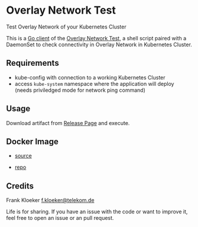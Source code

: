 # Overlay Network Test

Test Overlay Network of your Kubernetes Cluster

This is a [Go client](https://github.com/kubernetes/client-go) of the [Overlay Network Test](https://github.com/mcsps/use-cases/blob/master/README.md#k8s-overlay-network-test), a shell script paired with a DaemonSet to check connectivity in Overlay Network in Kubernetes Cluster.

## Requirements

* kube-config with connection to a working Kubernetes Cluster
* access `kube-system` namespace where the application will deploy (needs priviledged mode for network ping command)

## Usage

Download artifact from [Release Page](https://github.com/eumel8/overlaytest/releases) and execute.

## Docker Image

* [source](https://github.com/mcsps/swiss-army-knife/tree/mcsps)

* [repo](https://mtr.external.otc.telekomcloud.com/repository/mcsps/swiss-army-knife?tab=tags)


## Credits

Frank Kloeker f.kloeker@telekom.de

Life is for sharing. If you have an issue with the code or want to improve it, feel free to open an issue or an pull request.
